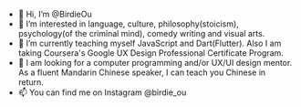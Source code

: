 - 👋 Hi, I’m @BirdieOu
- 👀 I’m interested in language, culture, philosophy(stoicism), psychology(of the criminal mind), comedy writing and visual arts.
- 🌱 I’m currently teaching myself JavaScript and Dart(Flutter). Also I am taking Coursera's Google UX Design Professional Certificate Program. 
- 💞️ I am looking for a computer programming and/or UX/UI design mentor. As a fluent Mandarin Chinese speaker, I can teach you Chinese in return. 
- 📫 You can find me on Instagram @birdie_ou

